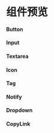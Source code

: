 # 组件预览

#### Button

<ButtonPart />

#### Input

<InputPart />

#### Textarea

<TextareaPart />

#### Icon

<IconPart />

#### Tag

<TagPart />

#### Notify

<NotifyPart />

#### Dropdown

<DropDownPart />

#### CopyLink

<CopyLinkPart />

<div style="height: 100px;"></div>
